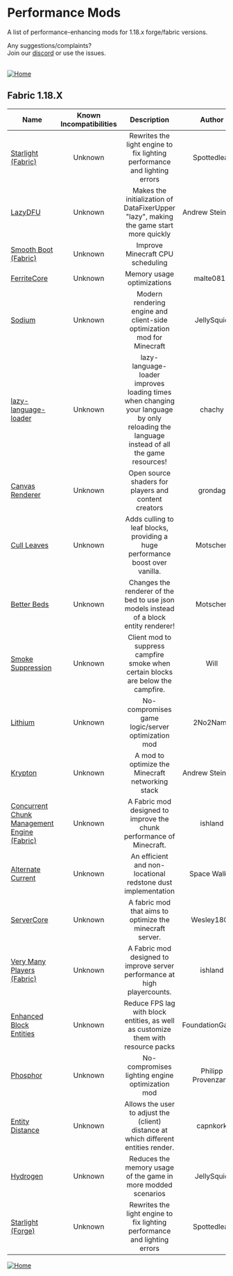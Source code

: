 
# Performance Mods
A list of performance-enhancing mods for 1.18.x forge/fabric versions.

Any suggestions/complaints?<br>
Join our [discord](https://discord.gg/8nzHYhVUQS) or use the issues.<br><br>

[![Home](https://i.imgur.com/zGuelkW.png)](https://github.com/NordicGamerFE/usefulmods/tree/main)
## Fabric 1.18.X

| Name | Known Incompatibilities | Description | Author | Enviroment | Categories | Need help? | Support author |
| --- | :---: | :---: | :---: | :---: | :---: | :---: | :---: |
| [Starlight (Fabric)](https://modrinth.com/mod/starlight) | Unknown | Rewrites the light engine to fix lighting performance and lighting errors | Spottedleaf | Client Server | misc | [Discord](https://discord.gg/tuinity) [Github](https://github.com/PaperMC/Starlight/issues)  | None 
| [LazyDFU](https://modrinth.com/mod/lazydfu) | Unknown | Makes the initialization of DataFixerUpper "lazy", making the game start more quickly | Andrew Steinborn | Client Server | misc, utility | [Discord](https://discord.gg/RUGArxEQ8J) [Github](https://github.com/astei/lazydfu/issues)  | None 
| [Smooth Boot (Fabric)](https://modrinth.com/mod/smoothboot-fabric) | Unknown | Improve Minecraft CPU scheduling |  | Client Server | misc, utility | [Discord]() [Github](https://github.com/UltimateBoomer/mc-smoothboot/issues) [Wiki](https://github.com/UltimateBoomer/mc-smoothboot/wiki) | None 
| [FerriteCore](https://modrinth.com/mod/ferrite-core) | Unknown | Memory usage optimizations | malte0811 | Client Server | utility |  [Github](https://github.com/malte0811/FerriteCore/issues)  | None 
| [Sodium](https://modrinth.com/mod/sodium) | Unknown | Modern rendering engine and client-side optimization mod for Minecraft | JellySquid | Client | utility | [Discord](https://jellysquid.me/discord) [Github](https://github.com/jellysquid3/sodium-fabric/issues)  | None 
| [lazy-language-loader](https://modrinth.com/mod/lazy-language-loader) | Unknown | lazy-language-loader improves loading times when changing your language by only reloading the language instead of all the game resources! | chachy | Client | utility | [Discord](https://discord.gg/XAjvZ8GvPy) [Github](https://github.com/ChachyDev/lazy-language-loader/issues)  | None 
| [Canvas Renderer](https://modrinth.com/mod/canvas) | Unknown | Open source shaders for players and content creators | grondag | Client | library, misc, utility | [Discord](https://discord.gg/7NaqR2e) [Github](https://github.com/vram-guild/canvas/issues)  | None 
| [Cull Leaves](https://modrinth.com/mod/cull-leaves) | Unknown | Adds culling to leaf blocks, providing a huge performance boost over vanilla. | Motschen | Client | misc | [Discord](https://discord.gg/jAGnWYHm3r) [Github](https://github.com/TeamMidnightDust/CullLeaves/issues)  | None 
| [Better Beds](https://modrinth.com/mod/better-beds) | Unknown | Changes the renderer of the bed to use json models instead of a block entity renderer!  | Motschen | Client | decoration, misc, utility | [Discord](https://discord.gg/jAGnWYHm3r) [Github](https://github.com/TeamMidnightDust/BetterBeds/issues)  | None 
| [Smoke Suppression](https://modrinth.com/mod/smoke-suppression) | Unknown | Client mod to suppress campfire smoke when certain blocks are below the campfire. | Will | Client | decoration, misc, utility |  [Github](https://gitlab.com/supersaiyansubtlety/smoke_suppression/-/issues)  | None 
| [Lithium](https://modrinth.com/mod/lithium) | Unknown | No-compromises game logic/server optimization mod | 2No2Name | Client Server | utility | [Discord](https://jellysquid.me/discord) [Github](https://github.com/jellysquid3/lithium-fabric/issues)  | None 
| [Krypton](https://modrinth.com/mod/krypton) | Unknown | A mod to optimize the Minecraft networking stack | Andrew Steinborn | Client Server | misc, utility | [Discord](https://discord.gg/RUGArxEQ8J) [Github](https://github.com/astei/krypton/issues)  | None 
| [Concurrent Chunk Management Engine (Fabric)](https://modrinth.com/mod/c2me-fabric) | Unknown | A Fabric mod designed to improve the chunk performance of Minecraft. | ishland | Client Server | misc | [Discord](https://discord.io/ishlandbukkit) [Github](https://github.com/RelativityMC/C2ME-fabric/issues)  | None 
| [Alternate Current](https://modrinth.com/mod/alternate-current) | Unknown | An efficient and non-locational redstone dust implementation | Space Walker | Server | technology, utility | [Discord](https://discord.gg/EJC9zkX) [Github](https://github.com/SpaceWalkerRS/alternate-current/issues)  | None 
| [ServerCore](https://modrinth.com/mod/servercore) | Unknown | A fabric mod that aims to optimize the minecraft server. | Wesley1808 | Client Server | utility |  [Github](https://github.com/Wesley1808/ServerCore-Fabric/issues)  | None 
| [Very Many Players (Fabric)](https://modrinth.com/mod/vmp-fabric) | Unknown | A Fabric mod designed to improve server performance at high playercounts. | ishland | Client Server | misc | [Discord](https://discord.io/ishlandbukkit) [Github](https://github.com/RelativityMC/VMP-fabric/issues)  | None 
| [Enhanced Block Entities](https://modrinth.com/mod/ebe) | Unknown | Reduce FPS lag with block entities, as well as customize them with resource packs | FoundationGames | Client | misc, utility | [Discord](https://discord.gg/7Aw3y4RtY9) [Github](https://github.com/FoundationGames/EnhancedBlockEntities/issues)  | None 
| [Phosphor](https://modrinth.com/mod/phosphor) | Unknown | No-compromises lighting engine optimization mod | Philipp Provenzano | Client Server | utility | [Discord](https://jellysquid.me/discord) [Github](https://github.com/jellysquid3/phosphor-fabric/issues)  | None 
| [Entity Distance](https://modrinth.com/mod/entity-distance) | Unknown | Allows the user to adjust the (client) distance at which different entities render. | capnkork | Client | utility |  [Github](https://github.com/capnkork/entity-distance/issues)  | None 
| [Hydrogen](https://modrinth.com/mod/hydrogen) | Unknown | Reduces the memory usage of the game in more modded scenarios | JellySquid | Client Server | utility | [Discord](https://jellysquid.me/discord) [Github](https://github.com/jellysquid3/hydrogen-fabric/issues)  | None 
| [Starlight (Forge)](https://modrinth.com/mod/starlight-forge) | Unknown | Rewrites the light engine to fix lighting performance and lighting errors | Spottedleaf | Client Server | misc | [Discord](https://discord.gg/tuinity) [Github](https://github.com/PaperMC/Starlight/issues)  | None 



[![Home](https://i.imgur.com/zGuelkW.png)](https://github.com/NordicGamerFE/usefulmod)
